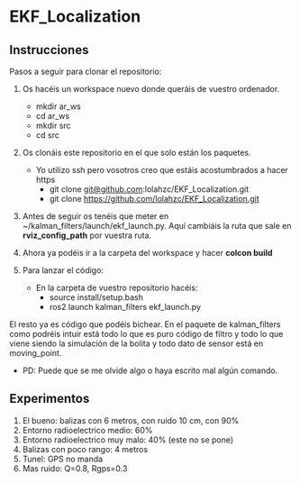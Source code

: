 # EKF_Localization

## Instrucciones

Pasos a seguir para clonar el repositorio:

1. Os hacéis un workspace nuevo donde queráis de vuestro ordenador.
    - mkdir ar_ws
    - cd ar_ws
    - mkdir src
    - cd src

2. Os clonáis este repositorio en el que solo están los paquetes. 
    - Yo utilizo ssh pero vosotros creo que estáis acostumbrados a hacer https
        - git clone git@github.com:lolahzc/EKF_Localization.git
        - git clone https://github.com/lolahzc/EKF_Localization.git

3. Antes de seguir os tenéis que meter en ~/kalman_filters/launch/ekf_launch.py. Aquí cambiáis la ruta que sale en **rviz_config_path** por vuestra ruta.

4. Ahora ya podéis ir a la carpeta del workspace y hacer **colcon build**

5. Para lanzar el código:
    - En la carpeta de vuestro repositorio hacéis:
        - source install/setup.bash
        - ros2 launch kalman_filters ekf_launch.py   

El resto ya es código que podéis bichear. En el paquete de kalman_filters como podréis intuir está todo lo que es puro código de filtro y todo lo que viene siendo la simulación de la bolita y todo dato de sensor está en moving_point.

* PD: Puede que se me olvide algo o haya escrito mal algún comando.



## Experimentos

1. El bueno: balizas con 6 metros, con ruido 10 cm, con 90%
2. Entorno radioelectrico medio: 60%
3. Entorno radioelectrico muy malo: 40% (este no se pone)
4. Balizas con poco rango: 4 metros
5. Tunel: GPS no manda
6. Mas ruido: Q=0.8, Rgps=0.3
